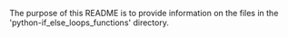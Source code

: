 The purpose of this README is to provide information on the files in the 'python-if_else_loops_functions' directory.